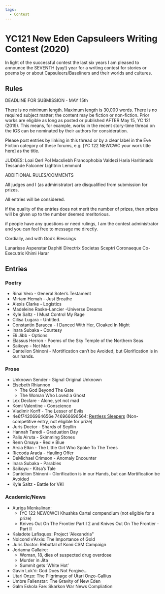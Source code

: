 ```yaml
---
tags:
  - Contest
---
```


# YC121 New Eden Capsuleers Writing Contest (2020)

In light of the successful contest the last six years I am pleased to announce the SEVENTH (yay!) year for a writing contest for stories or poems by or about Capsuleers/Baseliners and their worlds and cultures.

## Rules

DEADLINE FOR SUBMISSION - MAY 15th

There is no minimum length. Maximum length is 30,000 words. There is no required subject matter; the content may be fiction or non-fiction. Prior works are eligible as long as posted or published AFTER May 15, YC 121 (2019). This means, for example, works in the recent story-time thread on the IGS can be nominated by their authors for consideration.

Please post entries by linking in this thread or by a clear label in the Eve Fiction category of these forums, e.g. [YC 122 NEWCWC your work title here] as the title.

JUDGES:
Loai Qerl
Pol Macsliebh
Francophobia
Valdezi
Haria Haritimado
Tessande Falconer
Lightnin Lemmont

ADDITIONAL RULES/COMMENTS

All judges and I (as administrator) are disqualified from submission for prizes.

All entries will be considered.

if the quality of the entries does not merit the number of prizes, then prizes will be given up to the number deemed meritorious.

if people have any questions or need rulings, I am the contest administrator and you can feel free to message me directly.

Cordially, and with God’s Blessings

Lunarisse Aspenstar Daphiti
Directrix Societas Sceptri Coronaeque
Co-Executrix Khimi Harar

## Entries

### Poetry

- Rinai Vero - General Soter’s Testament
- Miriam Hemah - Just Breathe
- Alexis Clarke - Logistics
- Madeleine Raske-Lancier -Universe Dreams
- Kyle Saltz - I Must Control My Rage
- Cilisa Lugara - Untitled.
- Constantin Baracca - I Danced With Her, Cloaked In Night
- Inara Subaka - Courtesy
- Eli Jibb - Options
- Elassus Herron - Poems of the Sky Temple of the Northern Seas
- Saikoyo - Not Man
- Dantelion Shinoni - Mortification can’t be Avoided, but Glorification is in our hands.

### Prose

- Unknown Sender - Signal Original Unknown
- Elsebeth Rhiannon
    - The God Beyond The Gate
    - The Woman Who Loved a Ghost
- Lex Declare - Alone, yet not mad
- Komi Valentine - Conscience
- Vladimir Korff - The Lesser of Evils
- 4e6f74206964656e 746966696564: [Restless Sleepers](../authors/miscauthors/restlesssleepers.md) (Non-competitive entry, not eligible for prize)
- Juris Doctor - Shards of Seyllin
- Hannah Taredi - Graduation Day
- Palis Airuta - Skimming Stones
- Renn Omaya - Red v Blue
- Arsia Elkin - The Little Girl Who Spoke To The Trees
- Riccoda Arada - Hauling Offer
- DeMichael Crimson - Anomaly Encounter
- Inara Subaka - Parables
- Saikoyu - Kitsa’s Tale
- Dantelion Shinoni - Glorification is in our Hands, but can Mortification be Avoided
- Kyle Saltz - Battle for VKI

### Academic/News

- Auriga Menkalinan:
    - [YC 122 NEWCWC] Khushka Cartel compendium (not eligible for a prize)
    - Knives Out On The Frontier Part I 2 and Knives Out On The Frontier - Part II
- Kaladote Lafisques: Project 'Alexandria"
- Nolcond v’Arxis: The Importance of Gold
- Juris Doctor: Rebuttal of Komi CSM Campaign
- Jorianna Gallaire:
    - Woman, 18, dies of suspected drug overdose
    - Murder in Jita
    - Summit gets ‘White Hot’
- Gavin Lok’ri: God Does Not Forgive…
- Utari Onzo: The Pilgrimage of Utari Onzo-Gallius
- Umbre Fallenstar: The Gravity of New Eden
- Galm Eskola Fae: Skarkon War News Compliation